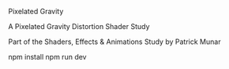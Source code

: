 Pixelated Gravity

A Pixelated Gravity Distortion Shader Study

Part of the Shaders, Effects & Animations Study by Patrick Munar

npm install
npm run dev